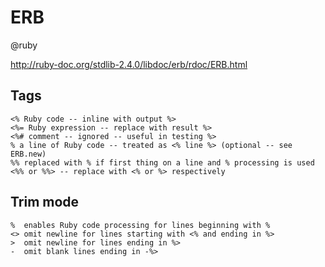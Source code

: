 # ERB
@ruby

<http://ruby-doc.org/stdlib-2.4.0/libdoc/erb/rdoc/ERB.html>

Tags
----
	<% Ruby code -- inline with output %>
	<%= Ruby expression -- replace with result %>
	<%# comment -- ignored -- useful in testing %>
	% a line of Ruby code -- treated as <% line %> (optional -- see ERB.new)
	%% replaced with % if first thing on a line and % processing is used
	<%% or %%> -- replace with <% or %> respectively


Trim mode
---------
	%  enables Ruby code processing for lines beginning with %
	<> omit newline for lines starting with <% and ending in %>
	>  omit newline for lines ending in %>
	-  omit blank lines ending in -%>

